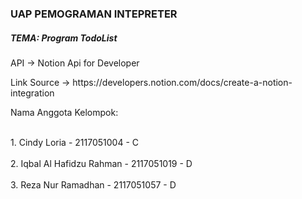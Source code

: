 <h3>UAP PEMOGRAMAN INTEPRETER</h3>
<h5>TEMA: Program TodoList</h5>

<p>API -> Notion Api for Developer</p>
<p>Link Source -> https://developers.notion.com/docs/create-a-notion-integration</p>

<p>Nama Anggota Kelompok: </p>
<br>1. Cindy Loria - 2117051004 - C</br>
<br>2. Iqbal Al Hafidzu Rahman - 2117051019 - D</br>
<br>3. Reza Nur Ramadhan - 2117051057 - D</br>




